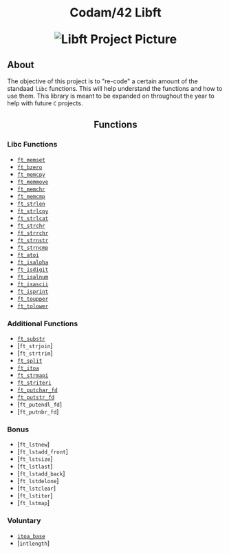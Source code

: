 <h1 align="center">
	Codam/42 Libft

![Libft Project Picture](https://user-images.githubusercontent.com/88148607/132107748-ff6af132-2166-4192-9455-05dc760e9126.png)

## About
The objective of this project is to "re-code" a certain amount of the standaad `libc` functions.
This will help understand the functions and how to use them.
This library is meant to be expanded on throughout the year to help with future `C` projects.

<h2 align="center">
	Functions

### Libc Functions
* [`ft_memset`](src/ft_memset.c)
* [`ft_bzero`](src/ft_bzero.c)
* [`ft_memcpy`](src/ft_memcpy.c)
* [`ft_memmove`](src/ft_memmove.c)
* [`ft_memchr`](src/ft_memchr.c)
* [`ft_memcmp`](src/ft_memcmp.c)
* [`ft_strlen`](src/ft_strlen.c)
* [`ft_strlcpy`](src/ft_strlcpy.c)
* [`ft_strlcat`](src/ft_strlcat.c)
* [`ft_strchr`](src/ft_strchr.c)
* [`ft_strrchr`](src/ft_strrchr.c)
* [`ft_strnstr`](src/ft_strnstr.c)
* [`ft_strncmp`](src/ft_strncmp.c)
* [`ft_atoi`](src/ft_atoi.c)
* [`ft_isalpha`](src/ft_isalpha.c)
* [`ft_isdigit`](src/ft_isdigit.c)
* [`ft_isalnum`](src/ft_isalnum.c)
* [`ft_isascii`](src/ft_isascii.c)
* [`ft_isprint`](src/ft_isprint.c)
* [`ft_toupper`](src/ft_toupper.c)
* [`ft_tolower`](src/ft_tolower.c)
	
### Additional Functions
* [`ft_substr`](src/ft_substr.c)
* [`ft_strjoin`]
* [`ft_strtrim`]
* [`ft_split`](src/ft_split.c)
* [`ft_itoa`](src/ft_itoa.c)
* [`ft_strmapi`](src/ft_strmapi.c)
* [`ft_striteri`](src/ft_striteri.c)
* [`ft_putchar_fd`](src/ft_putchar_fd.c)
* [`ft_putstr_fd`](src/ft_putstr_fd.c)
* [`ft_putendl_fd`]
* [`ft_putnbr_fd`]
	
### Bonus
* [`ft_lstnew`]
* [`ft_lstadd_front`]
* [`ft_lstsize`]
* [`ft_lstlast`]
* [`ft_lstadd_back`]
* [`ft_lstdelone`]
* [`ft_lstclear`]
* [`ft_lstiter`]
* [`ft_lstmap`]
	
### Voluntary
* [`itoa_base`](src/ft_itoa_base.c)
* [`intlength`]
